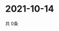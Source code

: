 # 2021-10-14
  共 0条

  <!-- BEGIN -->
  <!-- 最后更新时间Thu Oct 14 2021 02:20:40 GMT+0000 (Coordinated Universal Time) -->
  
  <!-- END -->
  
  